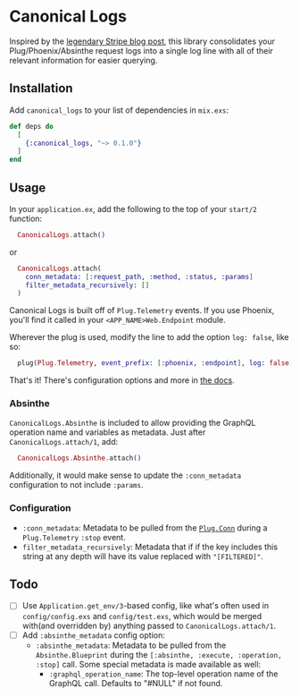 # Canonical Logs

Inspired by the [legendary Stripe blog post](https://stripe.com/blog/canonical-log-lines), this library consolidates your Plug/Phoenix/Absinthe request logs into a single log line with all of their relevant information for easier querying.

<!-- ## Installation

If [available in Hex](https://hex.pm/docs/publish), the package can be installed
by adding `canonical_logs` to your list of dependencies in `mix.exs`:

```elixir
def deps do
  [
    {:canonical_logs, "~> 0.1.0"}
  ]
end
```

Documentation can be generated with [ExDoc](https://github.com/elixir-lang/ex_doc)
and published on [HexDocs](https://hexdocs.pm). Once published, the docs can
be found at <https://hexdocs.pm/canonical_logs>.
 -->
## Installation

Add `canonical_logs` to your list of dependencies in `mix.exs`:

```elixir
def deps do
  [
    {:canonical_logs, "~> 0.1.0"}
  ]
end
```

## Usage

In your `application.ex`, add the following to the top of your `start/2` function:

```elixir
  CanonicalLogs.attach()
```

or

```elixir
  CanonicalLogs.attach(
    conn_metadata: [:request_path, :method, :status, :params]
    filter_metadata_recursively: []
  )
```

Canonical Logs is built off of `Plug.Telemetry` events. If you use Phoenix, you'll find it called in your `<APP_NAME>Web.Endpoint` module.

Wherever the plug is used, modify the line to add the option `log: false`, like so:

```elixir
  plug(Plug.Telemetry, event_prefix: [:phoenix, :endpoint], log: false)
```

That's it! There's configuration options and more in [the docs](https://hexdocs.pm/canonical_logs).

### Absinthe

`CanonicalLogs.Absinthe` is included to allow providing the GraphQL operation name and variables as metadata. Just after `CanonicalLogs.attach/1`, add:

```elixir
  CanonicalLogs.Absinthe.attach()
```

Additionally, it would make sense to update the `:conn_metadata` configuration to not include `:params`.

### Configuration

* `:conn_metadata`: Metadata to be pulled from the [`Plug.Conn`](https://hexdocs.pm/plug/Plug.Conn.html) during a `Plug.Telemetry` `:stop` event.
* `filter_metadata_recursively`: Metadata that if if the key includes this string at any depth will have its value replaced with `"[FILTERED]"`.

## Todo

- [ ] Use `Application.get_env/3`-based config, like what's often used in `config/config.exs` and `config/test.exs`, which would be merged with(and overridden by) anything passed to `CanonicalLogs.attach/1`.
- [ ] Add `:absinthe_metadata` config option:
  * `:absinthe_metadata`: Metadata to be pulled from the `Absinthe.Blueprint` during the `[:absinthe, :execute, :operation, :stop]` call. Some special metadata is made available as well:
    * `:graphql_operation_name`: The top-level operation name of the GraphQL call. Defaults to "#NULL" if not found.
